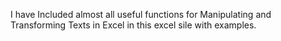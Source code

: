 I have Included almost all useful functions for Manipulating and Transforming Texts in Excel in this excel sile with examples.

